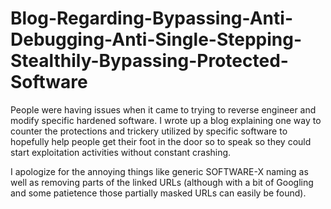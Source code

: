 # Blog-Regarding-Bypassing-Anti-Debugging-Anti-Single-Stepping-Stealthily-Bypassing-Protected-Software
People were having issues when it came to trying to reverse engineer and modify specific hardened software. I wrote up a blog explaining one way to counter the protections and trickery utilized by specific software to hopefully help people get their foot in the door so to speak so they could start exploitation activities without constant crashing.

I apologize for the annoying things like generic SOFTWARE-X naming as well as removing parts of the linked URLs (although with a bit of Googling and some patietence those partially masked URLs can easily be found).
